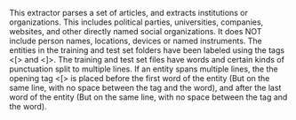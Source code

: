  This extractor parses a set of articles, and extracts institutions or organizations. This includes political parties, universities, companies, websites, and other directly named social organizations. It does NOT include person names, locations, devices or named instruments. The entities in the training and test set folders have been labeled using the tags <[> and <]>. The training and test set files have words and certain kinds of punctuation split to multiple lines. If an entity spans multiple lines, the the opening tag <[> is placed before the first word of the entity (But on the same line, with no space between the tag and the word), and after the last word of the entity (But on the same line, with no space between the tag and the word).
